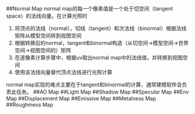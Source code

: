 ##Normal Map
normal map的每一个像素值是一个处于切空间（tangent space）的法线向量。在计算光照时

1. 将顶点的法线（normal），切线（tangent）和次法线（binormal）根据法线矩阵从模型空间转到视图空间
2. 根据转换后的normal，tangent和binormal构造（从切空间->模型空间->世界空间->视图空间的）矩阵
3. 在逐像素计算步骤中，根据uv取出normal map中的法线值，并转换到视图空间
4. 使用该法线向量替代顶点法线进行光照计算

normal map实现的难点主要在于tangent和binormal的计算，通常建模软件会负责此任务。
##AO Map
##Light Map
##Shadow Map
##Specular Map
##Env Map
##Displacement Map
##Emissive Map
##Metalness Map
##Roughmess Map